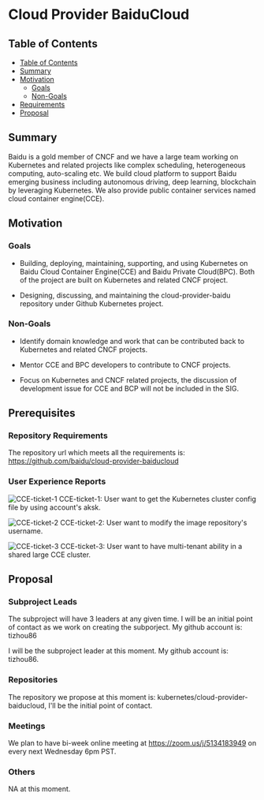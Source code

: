 # Cloud Provider BaiduCloud

## Table of Contents

* [Table of Contents](#table-of-contents)
* [Summary](#summary)
* [Motivation](#motivation)
    * [Goals](#goals)
    * [Non-Goals](#non-goals)
* [Requirements](#requirements)
* [Proposal](#proposal)

## Summary

Baidu is a gold member of CNCF and we have a large team working on Kubernetes and related projects like complex scheduling, heterogeneous computing, auto-scaling etc. We build cloud platform to support Baidu emerging business including autonomous driving, deep learning, blockchain by leveraging Kubernetes. We also provide public container services named cloud container engine(CCE).

## Motivation

### Goals

- Building, deploying, maintaining, supporting, and using Kubernetes on Baidu Cloud Container Engine(CCE) and Baidu Private Cloud(BPC). Both of the project are built on Kubernetes and related CNCF project.

- Designing, discussing, and maintaining the cloud-provider-baidu repository under Github Kubernetes project. 

### Non-Goals

- Identify domain knowledge and work that can be contributed back to Kubernetes and related CNCF projects.

- Mentor CCE and BPC developers to contribute to CNCF projects.

- Focus on Kubernetes and CNCF related projects, the discussion of development issue for CCE and BCP will not be included in the SIG.

## Prerequisites

### Repository Requirements

The repository url which meets all the requirements is: https://github.com/baidu/cloud-provider-baiducloud

### User Experience Reports

![CCE-ticket-1](http://agroup-bos.su.bcebos.com/c34021571744895b5d9fffd8c22d8409469f47b3)
CCE-ticket-1: User want to get the Kubernetes cluster config file by using account's aksk.

![CCE-ticket-2](http://agroup-bos.su.bcebos.com/756c9463c8487dee9c26d7725e127c5b64975fc4)
CCE-ticket-2: User want to modify the image repository's username.

![CCE-ticket-3](http://agroup-bos.su.bcebos.com/7a4506fcb1fbeeb15c86060cfbb6e69d090c8984)
CCE-ticket-3: User want to have multi-tenant ability in a shared large CCE cluster.


## Proposal

### Subproject Leads

The subproject will have 3 leaders at any given time. I will be an initial point of contact as we work on creating the subporject. My github account is: tizhou86

I will be the subproject leader at this moment. My github account is: tizhou86.

### Repositories

The repository we propose at this moment is: kubernetes/cloud-provider-baiducloud, I'll be the initial point of contact.

### Meetings

We plan to have bi-week online meeting at https://zoom.us/j/5134183949 on every next Wednesday 6pm PST.


### Others

NA at this moment.

